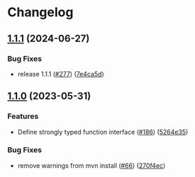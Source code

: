 # Changelog

## [1.1.1](https://github.com/GoogleCloudPlatform/functions-framework-java/compare/functions-framework-api-v1.1.0...functions-framework-api-v1.1.1) (2024-06-27)


### Bug Fixes

* release 1.1.1 ([#277](https://github.com/GoogleCloudPlatform/functions-framework-java/issues/277)) ([7e4ca5d](https://github.com/GoogleCloudPlatform/functions-framework-java/commit/7e4ca5d15d5b200787b999f82da6d6cd1cbd4b7e))

## [1.1.0](https://github.com/GoogleCloudPlatform/functions-framework-java/compare/functions-framework-api-v1.0.4...functions-framework-api-v1.1.0) (2023-05-31)


### Features

* Define strongly typed function interface ([#186](https://github.com/GoogleCloudPlatform/functions-framework-java/issues/186)) ([5264e35](https://github.com/GoogleCloudPlatform/functions-framework-java/commit/5264e35b2522a789d65f0e0fd9bb5584694529eb))


### Bug Fixes

* remove warnings from mvn install ([#66](https://github.com/GoogleCloudPlatform/functions-framework-java/issues/66)) ([270f4ec](https://github.com/GoogleCloudPlatform/functions-framework-java/commit/270f4ec7936239eff9c00b8d3ff0f09a8615b9c9))
